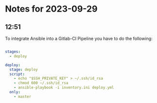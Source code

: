 # Notes for 2023-09-29

## 12:51

To integrate Ansible into a Gitlab-CI Pipeline you have to do the
following:

```yml

stages:
  - deploy

deploy:
  stage: deploy
  script:
    - echo "$SSH_PRIVATE_KEY" > ~/.ssh/id_rsa
    - chmod 600 ~/.ssh/id_rsa
    - ansible-playbook -i inventory.ini deploy.yml
  only:
    - master

```

